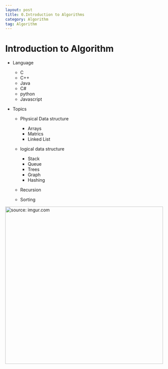 ```yaml
---
layout: post
title: 0.Introduction to Algorithms
category: Algorithm
tag: Algorithm
---
```


# Introduction to Algorithm
- Language
  - C
  - C++
  - Java
  - C#
  - python
  - Javascript

- Topics
  - Physical Data structure
    - Arrays
    - Matrics
    - Linked List

  - logical data structure
    - Stack
    - Queue
    - Trees
    - Graph
    - Hashing

  - Recursion
  - Sorting

<a href="https://postimg.cc/T5qtwsJg"><img src="https://i.postimg.cc/BbRkh98Y/Capture.jpg" width="500px" title="source: imgur.com" /><a>
